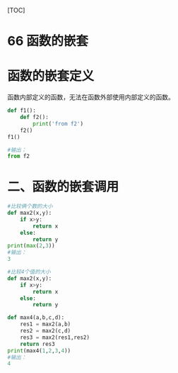 [TOC]



# 66 函数的嵌套

# 函数的嵌套定义

函数内部定义的函数，无法在函数外部使用内部定义的函数。



```python
def f1():
    def f2():
        print('from f2')
    f2()
f1()

#输出：
from f2

```

# 二、函数的嵌套调用



```python
#比较俩个数的大小
def max2(x,y):
    if x>y:
        return x
    else:
        return y
print(max(2,3))
#输出：
3
```





```python
#比较4个值的大小
def max2(x,y):
    if x>y:
        return x
    else:
        return y

def max4(a,b,c,d):
    res1 = max2(a,b)
    res2 = max2(c,d)
    res3 = max2(res1,res2)
    return res3
print(max4(1,2,3,4))
#输出：
4
```



